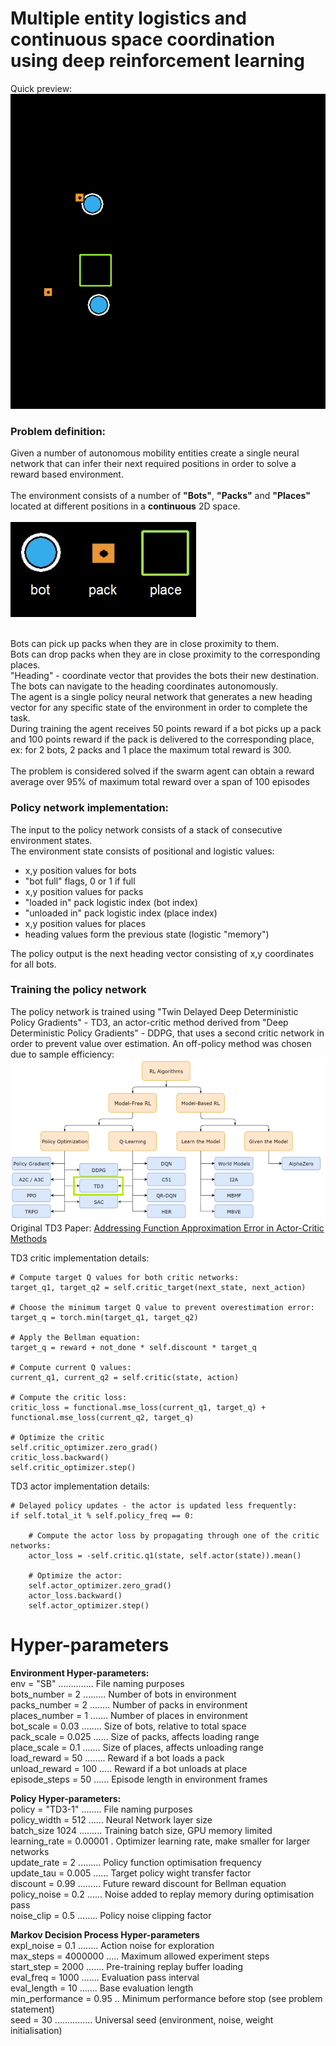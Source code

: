 # Multiple entity logistics and continuous space coordination using deep reinforcement learning

Quick preview:<br />
![](images/evaluation_loop.gif)

### Problem definition:
Given a number of autonomous mobility entities create a single neural network that can infer their next required positions in order to solve a reward based environment.<br /><br />
The environment consists of a number of <strong>"Bots"</strong>, <strong>"Packs"</strong> and <strong>"Places"</strong> located at different positions in a <strong>continuous</strong> 2D space.<br /><br />
![](images/legend.jpg)<br/><br/>

Bots can pick up packs when they are in close proximity to them.<br />
Bots can drop packs when they are in close proximity to the corresponding places.<br />
"Heading" - coordinate vector that provides the bots their new destination. The bots can navigate to the heading coordinates autonomously.<br />
The agent is a single policy neural network that generates a new heading vector for any specific state of the environment in order to complete the task.<br />
During training the agent receives 50 points reward if a bot picks up a pack and 100 points reward if the pack is delivered to the corresponding place, ex: for 2 bots, 2 packs and 1 place the maximum total reward is 300.<br /><br />
The problem is considered solved if the swarm agent can obtain a reward average over 95% of maximum total reward over a span of 100 episodes

### Policy network implementation:

The input to the policy network consists of a stack of consecutive environment states.<br />
The environment state consists of positional and logistic values:
- x,y position values for bots
- "bot full" flags, 0 or 1 if full
- x,y position values for packs
- "loaded in" pack logistic index (bot index)
- "unloaded in" pack logistic index (place index)
- x,y position values for places
- heading values form the previous state (logistic "memory")

The policy output is the next heading vector consisting of x,y coordinates for all bots.

### Training the policy network

The policy network is trained using "Twin Delayed Deep Deterministic Policy Gradients" - TD3, an actor-critic method 
derived from "Deep Deterministic Policy Gradients" - DDPG, that uses a second critic network in order to prevent
value over estimation. An off-policy method was chosen due to sample efficiency: <br/>
![](images/methods_tree.png)
Original TD3 Paper: [Addressing Function Approximation Error in Actor-Critic Methods](https://arxiv.org/pdf/1802.09477.pdf) <br/>

TD3 critic implementation details:
    
    # Compute target Q values for both critic networks:
    target_q1, target_q2 = self.critic_target(next_state, next_action)
    
    # Choose the minimum target Q value to prevent overestimation error:
	target_q = torch.min(target_q1, target_q2)
	
	# Apply the Bellman equation:
	target_q = reward + not_done * self.discount * target_q

    # Compute current Q values:
	current_q1, current_q2 = self.critic(state, action)
	
	# Compute the critic loss:
	critic_loss = functional.mse_loss(current_q1, target_q) + functional.mse_loss(current_q2, target_q)
	
	# Optimize the critic
    self.critic_optimizer.zero_grad()
	critic_loss.backward()
	self.critic_optimizer.step()
	
TD3 actor implementation details:
	
	# Delayed policy updates - the actor is updated less frequently:
	if self.total_it % self.policy_freq == 0:
	
	    # Compute the actor loss by propagating through one of the critic networks:
	    actor_loss = -self.critic.q1(state, self.actor(state)).mean()
		
	    # Optimize the actor:
	    self.actor_optimizer.zero_grad()
	    actor_loss.backward()
	    self.actor_optimizer.step()
	    
# Hyper-parameters

<strong>Environment Hyper-parameters:</strong> <br />
env = "SB" .............. File naming purposes <br />
bots_number = 2 ......... Number of bots in environment<br />
packs_number = 2 ........ Number of packs in environment <br />
places_number = 1 ....... Number of places in environment <br />
bot_scale = 0.03 ........ Size of bots, relative to total space<br />
pack_scale = 0.025 ...... Size of packs, affects loading range <br />
place_scale = 0.1 ....... Size of places, affects unloading range <br />
load_reward = 50 ........ Reward if a bot loads a pack<br />
unload_reward = 100 ..... Reward if a bot unloads at place <br />
episode_steps = 50 ...... Episode length in environment frames <br />

<strong>Policy Hyper-parameters: </strong><br />
policy = "TD3-1" ........ File naming purposes <br />
policy_width = 512 ...... Neural Network layer size<br />
batch_size 1024 ......... Training batch size, GPU memory limited<br />
learning_rate = 0.00001 . Optimizer learning rate, make smaller for larger networks<br />
update_rate = 2 ......... Policy function optimisation frequency <br />
update_tau = 0.005 ...... Target policy wight transfer factor <br />
discount = 0.99 ......... Future reward discount for Bellman equation <br />
policy_noise = 0.2 ...... Noise added to replay memory during optimisation pass<br />
noise_clip = 0.5 ........ Policy noise clipping factor <br />

<strong>Markov Decision Process Hyper-parameters </strong><br />
expl_noise = 0.1 ........ Action noise for exploration <br />
max_steps = 4000000 ..... Maximum allowed experiment steps<br />
start_step = 2000 ....... Pre-training replay buffer loading<br />
eval_freq = 1000  ....... Evaluation pass interval <br />
eval_length = 10  ....... Base evaluation length <br />
min_performance = 0.95 .. Minimum performance before stop (see problem statement) <br />
seed = 30 ............... Universal seed (environment, noise, weight initialisation)<br />